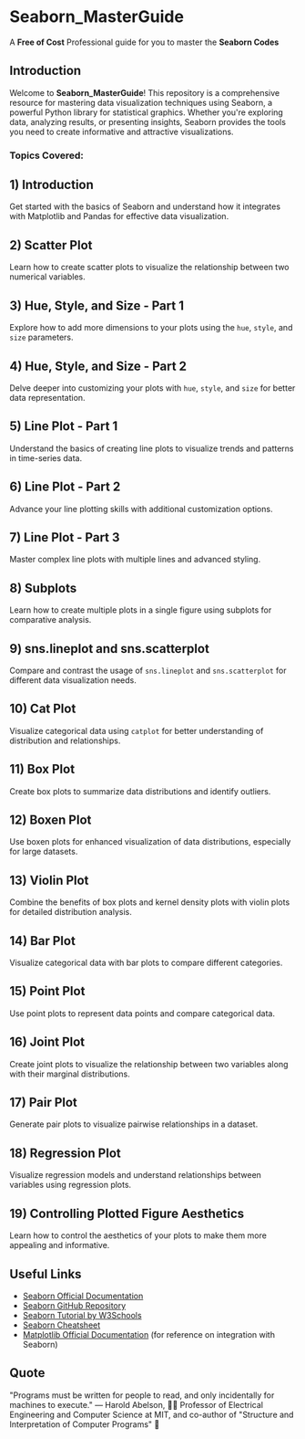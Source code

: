 # Seaborn_MasterGuide

A **Free of Cost** Professional guide for you to master the **Seaborn Codes**

## Introduction

Welcome to **Seaborn_MasterGuide**! This repository is a comprehensive resource for mastering data visualization techniques using Seaborn, a powerful Python library for statistical graphics. Whether you're exploring data, analyzing results, or presenting insights, Seaborn provides the tools you need to create informative and attractive visualizations.

### Topics Covered:

## 1) Introduction

Get started with the basics of Seaborn and understand how it integrates with Matplotlib and Pandas for effective data visualization.

## 2) Scatter Plot

Learn how to create scatter plots to visualize the relationship between two numerical variables.

## 3) Hue, Style, and Size - Part 1

Explore how to add more dimensions to your plots using the `hue`, `style`, and `size` parameters.

## 4) Hue, Style, and Size - Part 2

Delve deeper into customizing your plots with `hue`, `style`, and `size` for better data representation.

## 5) Line Plot - Part 1

Understand the basics of creating line plots to visualize trends and patterns in time-series data.

## 6) Line Plot - Part 2

Advance your line plotting skills with additional customization options.

## 7) Line Plot - Part 3

Master complex line plots with multiple lines and advanced styling.

## 8) Subplots

Learn how to create multiple plots in a single figure using subplots for comparative analysis.

## 9) sns.lineplot and sns.scatterplot

Compare and contrast the usage of `sns.lineplot` and `sns.scatterplot` for different data visualization needs.

## 10) Cat Plot

Visualize categorical data using `catplot` for better understanding of distribution and relationships.

## 11) Box Plot

Create box plots to summarize data distributions and identify outliers.

## 12) Boxen Plot

Use boxen plots for enhanced visualization of data distributions, especially for large datasets.

## 13) Violin Plot

Combine the benefits of box plots and kernel density plots with violin plots for detailed distribution analysis.

## 14) Bar Plot

Visualize categorical data with bar plots to compare different categories.

## 15) Point Plot

Use point plots to represent data points and compare categorical data.

## 16) Joint Plot

Create joint plots to visualize the relationship between two variables along with their marginal distributions.

## 17) Pair Plot

Generate pair plots to visualize pairwise relationships in a dataset.

## 18) Regression Plot

Visualize regression models and understand relationships between variables using regression plots.

## 19) Controlling Plotted Figure Aesthetics

Learn how to control the aesthetics of your plots to make them more appealing and informative.

## Useful Links

- [Seaborn Official Documentation](https://seaborn.pydata.org/)
- [Seaborn GitHub Repository](https://github.com/mwaskom/seaborn)
- [Seaborn Tutorial by W3Schools](https://www.w3schools.com/python/matplotlib_seaborn.asp)
- [Seaborn Cheatsheet](https://datacarpentry.org/python-ecology-lesson/09-seaborn/)
- [Matplotlib Official Documentation](https://matplotlib.org/stable/contents.html) (for reference on integration with Seaborn)

## Quote

"Programs must be written for people to read, and only incidentally for machines to execute." — Harold Abelson, 👨‍🏫 Professor of Electrical Engineering and Computer Science at MIT, and co-author of "Structure and Interpretation of Computer Programs" 📘

